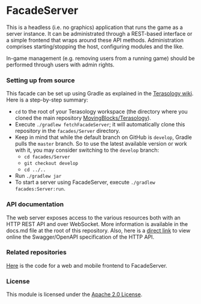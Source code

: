 # FacadeServer

This is a headless (i.e. no graphics) application that runs the game as a server instance.
It can be administrated through a REST-based interface or a simple frontend that wraps around these API methods.
Administration comprises starting/stopping the host, configuring modules and the like.

In-game management (e.g. removing users from a running game) should be performed through users with admin rights.

### Setting up from source

This facade can be set up using Gradle as explained in the [Terasology wiki](https://github.com/MovingBlocks/Terasology/wiki/Codebase-Structure#facades).
Here is a step-by-step summary:
* `cd` to the root of your Terasology workspace (the directory where you cloned the main repository [MovingBlocks/Terasology](https://github.com/MovingBlocks/Terasology)).
* Execute `./gradlew fetchFacadeServer`; it will automatically clone this repository in the `facades/Server` directory.
* Keep in mind that while the default branch on GitHub is `develop`, Gradle pulls the `master` branch. So to use the latest available version or work with it, you may consider switching to the `develop` branch:
    * `cd facades/Server`
    * `git checkout develop`
    * `cd ../..`
* Run `./gradlew jar`
* To start a server using FacadeServer, execute `./gradlew facades:Server:run`.

### API documentation

The web server exposes access to the various resources both with an HTTP REST API and over WebSocket.
More information is available in the docs.md file at the root of this repository.
Also, here is a [direct link](http://petstore.swagger.io/?url=https://raw.githubusercontent.com/MovingBlocks/FacadeServer/develop/src/main/resources/web/swagger.json#/) to view online the Swagger/OpenAPI specification of the HTTP API.

### Related repositories
[Here](https://github.com/gianluca-nitti/FacadeServer-frontend) is the code for a web and mobile frontend to FacadeServer.

### License

This module is licensed under the [Apache 2.0 License](http://www.apache.org/licenses/LICENSE-2.0.html).
